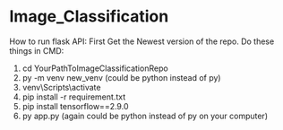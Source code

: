 # Image_Classification

How to run flask API:
First Get the Newest version of the repo.
Do these things in CMD:

1. cd YourPathToImageClassificationRepo
2. py -m venv new_venv (could be python instead of py)
3. venv\Scripts\activate
4. pip install -r requirement.txt
5. pip install tensorflow==2.9.0
6. py app.py (again could be python instead of py on your computer)
